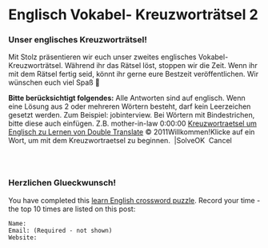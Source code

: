 # Englisch Vokabel- Kreuzworträtsel 2

[](http://www.jabbalab.com/blog/wp-content/uploads/2012/01/kreuzwortr%C3%A4tsel2.jpg)

### Unser englisches Kreuzworträtsel!

Mit Stolz präsentieren wir euch unser zweites englisches Vokabel- Kreuzworträtsel. Während ihr das Rätsel löst, stoppen wir die Zeit. Wenn ihr mit dem Rätsel fertig seid, könnt ihr gerne eure Bestzeit veröffentlichen. Wir wünschen euch viel Spaß 🙂

**Bitte berücksichtigt folgendes:** Alle Antworten sind auf englisch. Wenn eine Lösung aus 2 oder mehreren Wörtern besteht, darf kein Leerzeichen gesetzt werden. Zum Beispiel: jobinterview. Bei Wörtern mit Bindestrichen, bitte diese auch einfügen. Z.B. mother-in-law 
0:00:00	[Kreuzwortraetsel um Englisch zu Lernen von Double Translate](http://www.doubletranslate.com/) © 2011Willkommen!Klicke auf ein Wort, um mit dem Kreuzwortraetsel zu beginnen.   |SolveOK  Cancel

###   

### Herzlichen Glueckwunsch!

You have completed this [learn English crossword puzzle](http://www.doubletranslate.com). Record your time  - the top 10 times are listed on this post:



	
	Name: 
	Email: (Required - not shown)
	Website: 


<!--	CrosswordWidth = 20;	CrosswordHeight = 18;	Words = 15;	WordLength = new Array(15, 7, 12, 5, 6, 11, 8, 6, 7, 13, 8, 11, 9, 7, 8);	Word = new Array("CHRISTMASMARKET", "BELARUS", "JOBINTERVIEW", "SHEEP", "BRAZIL", "GINGERBREAD", "SURPRISE", "RABBIT", "HUNGARY", "CZECHREPUBLIC", "COLOMBIA", "NETHERLANDS", "ARGENTINA", "PAYRISE", "KANGAROO");	Clue = new Array("Weihnachtsmarkt", "Weißrussland", "Vorstellungsgespräch", "Schaf", "Brasilien", "Lebkuchen", "Überraschung", "Kaninchen", "Ungarn", "Tschechien", "Kolumbien", "Niederlande", "Argentinien", "Gehaltserhöhng", "Känguru");	AnswerHash = new Array(89762, 14361, 52794, 77326, 97350, 21282, 82691, 7903, 48293, 38323, 93962, 25409, 36788, 89825, 89136);	WordX = new Array(2, 4, 2, 11, 7, 0, 12, 4, 9, 15, 3, 12, 1, 8, 5);	WordY = new Array(0, 3, 7, 9, 12, 15, 16, 0, 2, 2, 6, 6, 9, 9, 10);	LastHorizontalWord = 6;	OnlyCheckOnce = false;//--><!--// EclipseCrossword (C) Copyright 2000-2007 Green Eclipse.// www.eclipsecrossword.comvar BadChars = "`~!@^*()_={[}]\|:;\"',<.>/?";var TableAcrossWord, TableDownWord;var CurrentWord, PrevWordHorizontal, x, y, i, j;var CrosswordFinished, Initialized; var eciStarted = 0;// Check the user's browser and then initialize the puzzle.if (document.getElementById("waitmessage") != null){	document.getElementById("waitmessage").innerHTML = "Please wait while the crossword is loaded...";		// Current game variables	CurrentWord = -1;	PrevWordHorizontal = false;		// Create the cell-to-word arrays.	TableAcrossWord = new Array(CrosswordWidth);	for (var x = 0; x < CrosswordWidth; x++) TableAcrossWord[x] = new Array(CrosswordHeight);	TableDownWord = new Array(CrosswordWidth);	for (var x = 0; x < CrosswordWidth; x++) TableDownWord[x] = new Array(CrosswordHeight);	for (var y = 0; y < CrosswordHeight; y++)		for (var x = 0; x < CrosswordWidth; x++)		{			TableAcrossWord[x][y] = -1;			TableDownWord[x][y] = -1;		}		// First, add the horizontal words to the puzzle.	for (var i = 0; i <= LastHorizontalWord; i++)	{		x = WordX[i];		y = WordY[i];		for (var j = 0; j < WordLength[i]; j++)		{			TableAcrossWord[x + j][y] = i;		}	}		// Second, add the vertical words to the puzzle.	for (var i = LastHorizontalWord + 1; i < Words; i++)	{		x = WordX[i];		y = WordY[i];		for (var j = 0; j < WordLength[i]; j++)		{			TableDownWord[x][y + j] = i;		}	}		// Now, insert the row HTML into the table.	for (var y = 0; y < CrosswordHeight; y++)	{		document.writeln("<tr>");		for (var x = 0; x < CrosswordWidth; x++)		{			if (TableAcrossWord[x][y] >= 0 || TableDownWord[x][y] >= 0)				document.write("<td id=\"c" + PadNumber(x) + PadNumber(y) + "\" class=\"ecw-box ecw-boxnormal_unsel\" onclick=\"SelectThisWord(event);\">&nbsp;</td>");			else				document.write("|");		}		document.writeln("

## Questions

### Across

- 1. Weihnachtsmarkt
<li class="eci-list">2.  
Weißrussland</li>
<li class="eci-list">3.  
Vorstellungsgespräch</li>
<li class="eci-list">4.  
Schaf</li>
<li class="eci-list">5.  
Brasilien</li>
<li class="eci-list">6.  
Lebkuchen</li>
<li class="eci-list">7.  
Überraschung</li>

### Down

<li class="eci-list">8.  
Kaninchen</li>
<li class="eci-list">9.  
Ungarn</li>
<li class="eci-list">10.  
Tschechien</li>
<li class="eci-list">11.  
Kolumbien</li>
<li class="eci-list">12.  
Niederlande</li>
<li class="eci-list">13.  
Argentinien</li>
<li class="eci-list">14.  
Gehaltserhöhng</li>
<li class="eci-list">15.  
Känguru</li>

### Top Times

1. Time: <strong>0:01:06</strong> by [Martha ]() on 2014-08-12
1. Time: <strong>0:02:10</strong> by [Laura Fritzsche]() on 2012-10-25
1. Time: <strong>0:02:17</strong> by [Knuffel]() on 2012-02-27
